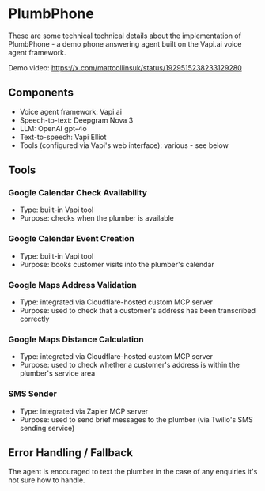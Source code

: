 # PlumbPhone

These are some technical technical details about the implementation of PlumbPhone - a demo phone answering agent built on the Vapi.ai voice agent framework.

Demo video: https://x.com/mattcollinsuk/status/1929515238233129280

## Components

- Voice agent framework: Vapi.ai
- Speech-to-text: Deepgram Nova 3
- LLM: OpenAI gpt-4o
- Text-to-speech: Vapi Elliot
- Tools (configured via Vapi's web interface): various - see below

## Tools

### Google Calendar Check Availability

- Type: built-in Vapi tool
- Purpose: checks when the plumber is available

### Google Calendar Event Creation

- Type: built-in Vapi tool
- Purpose: books customer visits into the plumber's calendar

### Google Maps Address Validation

- Type: integrated via Cloudflare-hosted custom MCP server
- Purpose: used to check that a customer's address has been transcribed
  correctly

### Google Maps Distance Calculation

- Type: integrated via Cloudflare-hosted custom MCP server
- Purpose: used to check whether a customer's address is within the plumber's service
  area

### SMS Sender

- Type: integrated via Zapier MCP server
- Purpose: used to send brief messages to the plumber (via Twilio's SMS sending service)

## Error Handling / Fallback

The agent is encouraged to text the plumber in the case of any enquiries it's
not sure how to handle.
